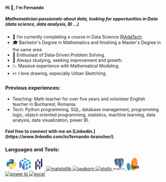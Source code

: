 <h4 align="left">Hi 👋, I'm Fernando</h4>

<h5 align="left">Mathematician passionate about data, looking for opportunities in Data (data science, data analysis, BI ...)</h5>

- 🏫 I’m currently completing a course in Data Science [@AdaTech](https://ada.tech/)
- 🎓 Bachelor's Degree in Mathematics and finishing a Master's Degree in the same area  
- 🧐 Enthusiast of Data-Driven Problem Solving.
- 📑 Always studying, seeking improvement and growth.
- 📉 Massive experience with Mathematical Modeling.
- ✏️ I love drawing, especially Urban Sketching.
<h3 align="left">Previous experiences:</h3>

- Teaching: Math teacher for over five years and volunteer English teacher in Bucharest, Romania.
- Tech: Python programming, SQL, database management, programming logic, object-oriented programming, statistics, machine learning, data analysis, data visualization, power BI.

<h4 align="left">Feel free to connect with me on [Linkedin.](https://www.linkedin.com/in/fernando-brancher/) </h4>
</p>

<h3 align="left">Languages and Tools:</h3>
<a href="https://www.python.org" target="_blank" rel="noreferrer"> <img src="https://raw.githubusercontent.com/devicons/devicon/master/icons/python/python-original.svg" alt="python" width="40" height="40"/> </a>  <a href="https://numpy.org/" target="_blank" rel="noreferrer"> <img src="https://raw.githubusercontent.com/devicons/devicon/master/icons/numpy/numpy-original.svg" alt="numpy" width="40" height="40"/> </a> <a href="https://pandas.pydata.org/" target="_blank" rel="noreferrer"> <img src="https://raw.githubusercontent.com/devicons/devicon/2ae2a900d2f041da66e950e4d48052658d850630/icons/pandas/pandas-original.svg" alt="pandas" width="40" height="40"/> </a>  <a href="https://matplotlib.org/stable/index.html" target="_blank" rel="noreferrer"> <img src="https://camo.githubusercontent.com/30cc661e7ec7d6092c130d61f91f1bd54c2a36d88ab3922600fb22c295580c49/68747470733a2f2f7365656b6c6f676f2e636f6d2f696d616765732f4d2f6d6174706c6f746c69622d6c6f676f2d373637363837304143302d7365656b6c6f676f2e636f6d2e706e67" alt="matplotlib" width="40" height="40"/> </a> <a href="https://seaborn.pydata.org/" target="_blank" rel="noreferrer"> <img src="https://seaborn.pydata.org/_images/logo-mark-lightbg.svg" alt="seaborn" width="40" height="40"/> </a> <a href="https://plotly.com/python/" target="_blank" rel="noreferrer"> <img src="https://camo.githubusercontent.com/08c7d8de68322f826330340d6ec380752a9f827052f4421b24a38edc441e83ac/68747470733a2f2f696d616765732e706c6f742e6c792f6c6f676f2f6e65772d6272616e64696e672f706c6f746c792d6c6f676f6d61726b2e706e67" alt="plotly" width="40" height="40"/> </a> <a href="https://www.postgresql.org" target="_blank" rel="noreferrer"> <img src="https://raw.githubusercontent.com/devicons/devicon/master/icons/postgresql/postgresql-original-wordmark.svg" alt="postgresql" width="40" height="40"/> </a> <a href="https://scikit-learn.org/stable/" target="_blank" rel="noreferrer"> <img src="https://github.com/scikit-learn/scikit-learn/raw/main/doc/logos/1280px-scikit-learn-logo.png?raw=true" alt="sklearn" width="40" height="40"/> </a> <a href="https://powerbi.microsoft.com/pt-br/" target="_blank" rel="noreferrer"> <img src="https://upload.wikimedia.org/wikipedia/commons/thumb/c/cf/New_Power_BI_Logo.svg/2048px-New_Power_BI_Logo.svg.png" alt="power bi" width="40" height="40"/> </a> <a href="https://www.microsoft.com/pt-br/microsoft-365/excel" target="_blank" rel="noreferrer"> <img src="https://images.freeimages.com/fic/images/icons/2795/office_2013_hd/2000/excel.png" alt="excel" width="40" height="40"/> </a> 
